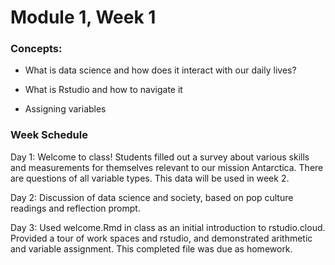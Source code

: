 # Module 1, Week 1

### Concepts:

-   What is data science and how does it interact with our daily lives?

-   What is Rstudio and how to navigate it

-   Assigning variables

### Week Schedule

Day 1: Welcome to class! Students filled out a survey about various skills and measurements for themselves relevant to our mission Antarctica. There are questions of all variable types. This data will be used in week 2.

Day 2: Discussion of data science and society, based on pop culture readings and reflection prompt.

Day 3: Used welcome.Rmd in class as an initial introduction to rstudio.cloud. Provided a tour of work spaces and rstudio, and demonstrated arithmetic and variable assignment. This completed file was due as homework.
